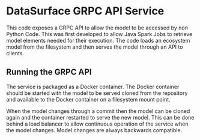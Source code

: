 # DataSurface GRPC API Service

This code exposes a GRPC API to allow the model to be accessed by non Python Code. This was first developed to allow Java Spark Jobs to retrieve model elements
needed for their execution. The code loads an ecosystem model from the filesystem and then serves the model through an API to clients.

## Running the GRPC API

The service is packaged as a Docker container. The Docker container should be started with the model to be served cloned from the repository and available to the Docker container
on a filesystem mount point.

When the model changes through a commit then the model can be cloned again and the container restarted to serve the new model. This can be done behind a load balancer to allow continuous
operation of the service when the model changes. Model changes are always backwards compatible.